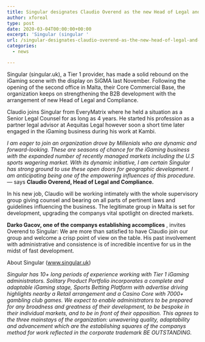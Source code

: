 ```yaml
---
title: Singular designates Claudio Overend as the new Head of Legal and Compliance
author: xforeal 
type: post
date: 2020-03-04T00:00:00+00:00
excerpt: 'Singular (singular '
url: /singular-designates-claudio-overend-as-the-new-head-of-legal-and-compliance/
categories:
  - news

---
```

Singular (singular.uk), a Tier 1 provider, has made a solid rebound on the iGaming scene with the display on SiGMA last November. Following the opening of the second office in Malta, their Core Commercial Base, the organization keeps on strengthening the B2B development with the arrangement of new Head of Legal and Compliance. 

Claudio joins Singular from EveryMatrix where he held a situation as a Senior Legal Counsel for as long as 4 years. He started his profession as a partner legal advisor at Aequitas Legal however soon a short time later engaged in the iGaming business during his work at Kambi. 

_I am eager to join an organization drove by Millenials who are dynamic and forward-looking. These are seasons of chance for the iGaming business with the expanded number of recently managed markets including the U.S sports wagering market. With its dynamic initiative, I am certain Singular has strong ground to use these open doors for geographic development. I am anticipating being one of the empowering influences of this procedure._ &#8212; says **Claudio Overend, Head of Legal and Compliance.** 

In his new job, Claudio will be working intimately with the whole supervisory group giving counsel and bearing on all parts of pertinent laws and guidelines influencing the business. The legitimate group in Malta is set for development, upgrading the companys vital spotlight on directed markets. 

**Darko Gacov, one of the companys establishing accomplices** , invites Overend to Singular: We are more than satisfied to have Claudio join our group and welcome a crisp point of view on the table. His past involvement with administrative and consistence is of incredible incentive for us in the midst of fast development. 

About Singular (www.singular.uk) 

_Singular has 10+ long periods of experience working with Tier 1 iGaming administrators. Solitary Product Portfolio incorporates a complete and adaptable iGaming stage, Sports Betting Platform with advertise driving highlights nearby a Retail arrangement and a Casino Core with 7000+ gambling club games. We expect to enable administrators to be prepared for any broadness and greatness of their development, to be bespoke in their individual markets, and to be in front of their opposition. This agrees to the three mainstays of the organization: unwavering quality, adaptability and advancement which are the establishing squares of the companys method for work reflected in the corporate trademark BE OUTSTANDING._